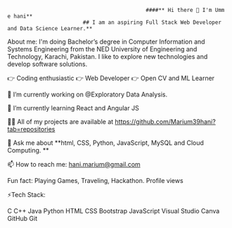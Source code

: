                                                 
                                                ####** Hi there 👋 I'm Umm e hani**
                            ## I am an aspiring Full Stack Web Developer and Data Science Learner.**
                            
About me:
I'm doing Bachelor’s degree in Computer Information and Systems Engineering from the NED University of Engineering and Technology, Karachi, Pakistan. I like to explore new technologies and develop software solutions.

:point_right: Coding enthusiastic
:point_right: Web Developer
:point_right: Open CV and ML Learner


 🔭 I’m currently working on @Exploratory Data Analysis. 
 
 🌱 I’m currently learning React and Angular JS 
 
 :woman_technologist:  All of my projects are available at https://github.com/Marium39hani?tab=repositories 
 
 💬 Ask me about **html, CSS, Python, JavaScript, MySQL and Cloud Computing. **
 
 📫 How to reach me: hani.marium@gmail.com
 
 Fun fact: Playing Games, Traveling, Hackathon.
Profile views

:zap:Tech Stack:

C C++ Java Python HTML CSS Bootstrap JavaScript  Visual Studio Canva GitHub Git



